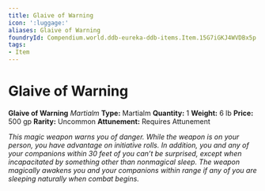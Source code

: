 ```yaml
---
title: Glaive of Warning
icon: ':luggage:'
aliases: Glaive of Warning
foundryId: Compendium.world.ddb-eureka-ddb-items.Item.15G7iGKJ4WVDBx5p
tags:
- Item
---
```


# Glaive of Warning

**Glaive of Warning**
_Martialm_
**Type:** Martialm
**Quantity:** 1
**Weight:** 6 lb
**Price:** 500 gp
**Rarity:** Uncommon
**Attunement:** Requires Attunement

*This magic weapon warns you of danger. While the weapon is on your person, you have advantage on initiative rolls. In addition, you and any of your companions within 30 feet of you can’t be surprised, except when incapacitated by something other than nonmagical sleep. The weapon magically awakens you and your companions within range if any of you are sleeping naturally when comb<span class="No-Break">at begins.</span>*